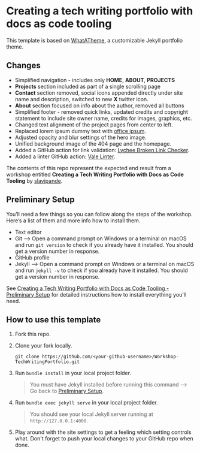 # Creating a tech writing portfolio with docs as code tooling

This template is based on [WhatATheme](https://github.com/thedevslot/WhatATheme), a customizable Jekyll portfolio theme. 

## Changes

- Simplified navigation - includes only **HOME**, **ABOUT**, **PROJECTS**
- **Projects** section included as part of a single scrolling page
- **Contact** section removed, social icons appended directly under site name and description, switched to new **X** twitter icon.
- **About** section focused on info about the author, removed all buttons
- Simplified footer - removed quick links, updated credits and copyright statement to include site owner name, credits for images, graphics, etc.
- Changed text alignment of the project pages from center to left.
- Replaced lorem ipsum dummy text with [office ipsum](http://officeipsum.com/index.php).
- Adjusted opacity and blur settings of the hero image.
- Unified background image of the 404 page and the homepage.
- Added a GitHub action for link validation: [Lychee Broken Link Checker](https://github.com/marketplace/actions/lychee-broken-link-checker).
- Added a linter GitHub action: [Vale Linter](https://github.com/marketplace/actions/vale-linter).

The contents of this repo represent the expected end result from a workshop entitled **Creating a Tech Writing Portfolio with Docs as Code Tooling** by [slavipande](https://github.com/slavipande). 


## Preliminary Setup

You’ll need a few things so you can follow along the steps of the workshop. Here’s a list of them and more info how to install them.

- Text editor
- Git –> Open a command prompt on Windows or a terminal on macOS and run `git version` to check if you already have it installed. You should get a version number in response.
- GitHub profile
- Jekyll –> Open a command prompt on Windows or a terminal on macOS and run `jekyll -v` to check if you already have it installed. You should get a version number in response.

See [Creating a Tech Writing Portfolio with Docs as Code Tooling - Preliminary Setup](https://slavipande.github.io/Workshop-TechWritingPortfolio/blog/tcworldworkshop-preliminary-setup) for detailed instructions how to install everything you'll need.


## How to use this template

1. Fork this repo.

2. Clone your fork locally.

    `git clone https://github.com/<your-github-username>/Workshop-TechWritingPortfolio.git`

3. Run `bundle install` in your local project folder. 

    > You must have Jekyll installed before running this command --> Go back to [Preliminary Setup](https://github.com/slavipande/Workshop-TechWritingPortfolio#preliminary-setup).

4. Run `bundle exec jekyll serve` in your local project folder. 

    > You should see your local Jekyll server running at `http://127.0.0.1:4000`.

5. Play around with the site settings to get a feeling which setting controls what. Don't forget to push your local changes to your GitHub repo when done.

